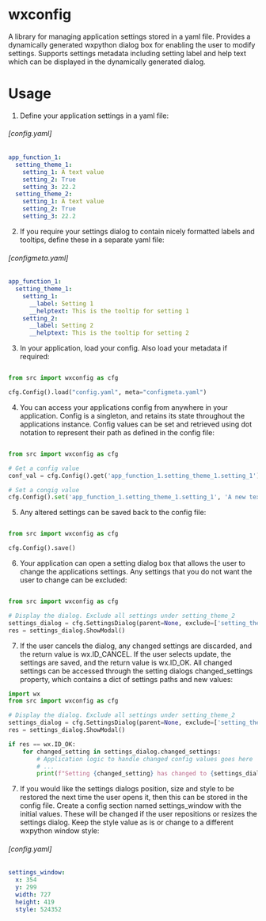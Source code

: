 # wxconfig
A library for managing application settings stored in a yaml file. Provides a dynamically generated wxpython dialog box for enabling the user to modify settings. Supports settings metadata including setting label and help text which can be displayed in the dynamically generated dialog.

# Usage
1) Define your application settings in a yaml file:

###### [config.yaml]
```yaml
app_function_1:
  setting_theme_1:
    setting_1: A text value
    setting_2: True
    setting_3: 22.2
  setting_theme_2:
    setting_1: A text value
    setting_2: True
    setting_3: 22.2
```

2) If you require your settings dialog to contain nicely formatted labels and tooltips, define these in a separate yaml file:

###### [configmeta.yaml]
```yaml
app_function_1:
  setting_theme_1:
    setting_1:
      __label: Setting 1
      __helptext: This is the tooltip for setting 1
    setting_2:
      __label: Setting 2
      __helptext: This is the tooltip for setting 2
```

3) In your application, load your config. Also load your metadata if required:

```python

from src import wxconfig as cfg

cfg.Config().load("config.yaml", meta="configmeta.yaml")
```

4) You can access your applications config from anywhere in your application. Config is a singleton, and retains its state throughout the applications instance. Config values can be set and retrieved using dot notation to represent their path as defined in the config file:

```python

from src import wxconfig as cfg

# Get a config value
conf_val = cfg.Config().get('app_function_1.setting_theme_1.setting_1')

# Set a congig value
cfg.Config().set('app_function_1.setting_theme_1.setting_1', 'A new text value')
```

5) Any altered settings can be saved back to the config file:

```python

from src import wxconfig as cfg

cfg.Config().save()
```

6) Your application can open a setting dialog box that allows the user to change the applications settings. Any settings that you do not want the user to change can be excluded:

```python

from src import wxconfig as cfg

# Display the dialog. Exclude all settings under setting_theme_2
settings_dialog = cfg.SettingsDialog(parent=None, exclude=['setting_theme_2'])
res = settings_dialog.ShowModal()
```

7) If the user cancels the dialog, any changed settings are discarded, and the return value is wx.ID_CANCEL. If the user selects update, the settings are saved, and the return value is wx.ID_OK. All changed settings can be accessed through the setting dialogs changed_settings property, which contains a dict of settings paths and new values:

```python
import wx
from src import wxconfig as cfg

# Display the dialog. Exclude all settings under setting_theme_2
settings_dialog = cfg.SettingsDialog(parent=None, exclude=['setting_theme_2'])
res = settings_dialog.ShowModal()

if res == wx.ID_OK:
    for changed_setting in settings_dialog.changed_settings:
        # Application logic to handle changed config values goes here
        # ...
        print(f"Setting {changed_setting} has changed to {settings_dialog.changed_settings[changed_setting]}")

```

7) If you would like the settings dialogs position, size and style to be restored the next time the user opens it, then this can be stored in the config file. Create a config section named settings_window with the initial values. These will be changed if the user repositions or resizes the settings dialog. Keep the style value as is or change to a different wxpython window style:

###### [config.yaml]
```yaml
settings_window:
  x: 354
  y: 299
  width: 727
  height: 419
  style: 524352
```